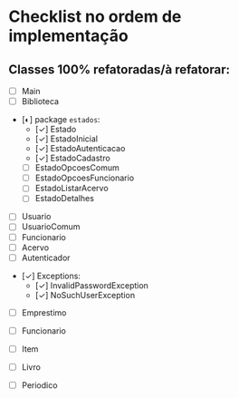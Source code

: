 # Checklist no ordem de implementação

## Classes 100% refatoradas/à refatorar:
* [ ] Main
* [ ] Biblioteca
* [◐] package `estados`:
  * [✓] Estado
  * [✓] EstadoInicial
  * [✓] EstadoAutenticacao
  * [✓] EstadoCadastro
  * [ ] EstadoOpcoesComum
  * [ ] EstadoOpcoesFuncionario
  * [ ] EstadoListarAcervo
  * [ ] EstadoDetalhes
* [ ] Usuario
* [ ] UsuarioComum
* [ ] Funcionario
* [ ] Acervo
* [ ] Autenticador
* [✓] Exceptions:
  * [✓] InvalidPasswordException
  * [✓] NoSuchUserException
* [ ] Emprestimo
* [ ] Funcionario
* [ ] Item
* [ ] Livro
* [ ] Periodico

